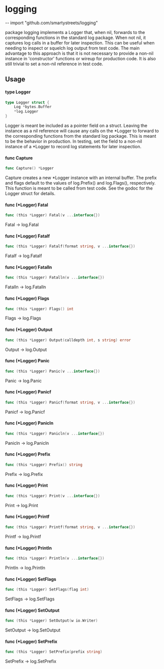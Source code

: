 # logging
--
    import "github.com/smartystreets/logging"

package logging implements a Logger that, when nil, forwards to the
corresponding functions in the standard log package. When not nil, it captures
log calls in a buffer for later inspection. This can be useful when needing to
inspect or squelch log output from test code. The main advantage to this
approach is that it is not necessary to provide a non-nil instance in
'constructor' functions or wireup for production code. It is also still trivial
to set a non-nil reference in test code.

## Usage

#### type Logger

```go
type Logger struct {
	Log *bytes.Buffer
	*log.Logger
}
```

Logger is meant be included as a pointer field on a struct. Leaving the instance
as a nil reference will cause any calls on the *Logger to forward to the
corresponding functions from the standard log package. This is meant to be the
behavior in production. In testing, set the field to a non-nil instance of a
*Logger to record log statements for later inspection.

#### func  Capture

```go
func Capture() *Logger
```
Capture creates a new *Logger instance with an internal buffer. The prefix and
flags default to the values of log.Prefix() and log.Flags(), respectively. This
function is meant to be called from test code. See the godoc for the Logger
struct for details.

#### func (*Logger) Fatal

```go
func (this *Logger) Fatal(v ...interface{})
```
Fatal -> log.Fatal

#### func (*Logger) Fatalf

```go
func (this *Logger) Fatalf(format string, v ...interface{})
```
Fatalf -> log.Fatalf

#### func (*Logger) Fatalln

```go
func (this *Logger) Fatalln(v ...interface{})
```
Fatalln -> log.Fatalln

#### func (*Logger) Flags

```go
func (this *Logger) Flags() int
```
Flags -> log.Flags

#### func (*Logger) Output

```go
func (this *Logger) Output(calldepth int, s string) error
```
Output -> log.Output

#### func (*Logger) Panic

```go
func (this *Logger) Panic(v ...interface{})
```
Panic -> log.Panic

#### func (*Logger) Panicf

```go
func (this *Logger) Panicf(format string, v ...interface{})
```
Panicf -> log.Panicf

#### func (*Logger) Panicln

```go
func (this *Logger) Panicln(v ...interface{})
```
Panicln -> log.Panicln

#### func (*Logger) Prefix

```go
func (this *Logger) Prefix() string
```
Prefix -> log.Prefix

#### func (*Logger) Print

```go
func (this *Logger) Print(v ...interface{})
```
Print -> log.Print

#### func (*Logger) Printf

```go
func (this *Logger) Printf(format string, v ...interface{})
```
Printf -> log.Printf

#### func (*Logger) Println

```go
func (this *Logger) Println(v ...interface{})
```
Println -> log.Println

#### func (*Logger) SetFlags

```go
func (this *Logger) SetFlags(flag int)
```
SetFlags -> log.SetFlags

#### func (*Logger) SetOutput

```go
func (this *Logger) SetOutput(w io.Writer)
```
SetOutput -> log.SetOutput

#### func (*Logger) SetPrefix

```go
func (this *Logger) SetPrefix(prefix string)
```
SetPrefix -> log.SetPrefix
